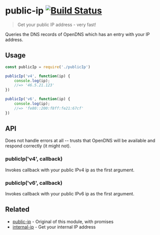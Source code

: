 # public-ip [![Build Status](https://travis-ci.org/sindresorhus/public-ip.svg?branch=master)](https://travis-ci.org/sindresorhus/public-ip)

> Get your public IP address - very fast!

Queries the DNS records of OpenDNS which has an entry with your IP address.

## Usage

```js
const publicIp = require('./publicIp')

publicIp('v4', function(ip) {
	console.log(ip);
	//=> '46.5.21.123'
})

publicIp('v6', function(ip) {
	console.log(ip);
	//=> 'fe80::200:f8ff:fe21:67cf'
})
```


## API

Does not handle errors at all -- trusts that OpenDNS will be available and respond correctly (it might not).

### publicIp('v4', callback)

Invokes callback with your public IPv4 ip as the first argument.

### publicIp('v6', callback)

Invokes callback with your public IPv6 ip as the first argument.


## Related

- [public-ip](https://github.com/sindresorhus/public-ip) - Original of this module, with promises
- [internal-ip](https://github.com/sindresorhus/internal-ip) - Get your internal IP address
